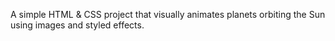 A simple HTML &amp; CSS project that visually animates planets orbiting the Sun using images and styled effects.
